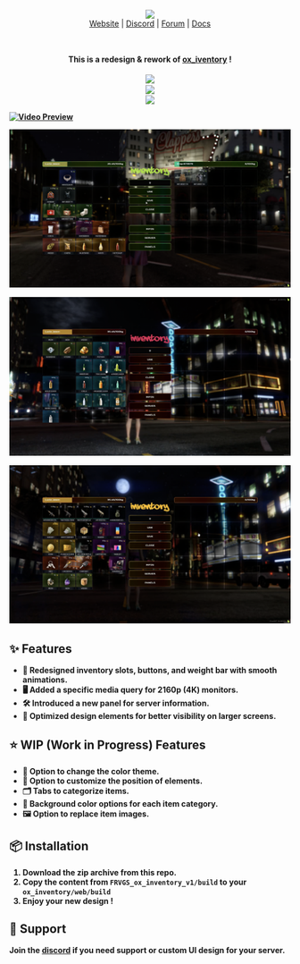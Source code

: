 <br/>

<div align="center" style="margin: 30px;">
  <a href="https://frvgs.com/">
    <img src="https://cdn.frvgs.com/banner_new.png" align="center" />
  </a>
  <br />
  <div align="center">
    <a href="https://frvgs.com">Website</a> |
    <a href="https://discord.gg/wHhg6Zgbsa">Discord</a> |
    <a href="https://forum.cfx.re/u/frvgs">Forum</a> |
    <a href="https://frvgs.com/docs">Docs</a>
  </div>
</div>

<br />

<div align="center">
  <strong>This is a redesign & rework of <a href="https://github.com/overextended/ox_inventory">ox_iventory</a> !

<br />
<br />

<img src="https://cdn.frvgs.com/assets/webstore/images/products/scripts/ox_inventory/preview1.png" align="center" />

<br />

<img src="https://cdn.frvgs.com/assets/webstore/images/products/scripts/ox_inventory/preview2.png" align="center" />

<br />

<img src="https://cdn.frvgs.com/assets/webstore/images/products/scripts/ox_inventory/preview3.png" align="center" />


</div>

[![Video Preview](https://cdn.frvgs.com/youtube/ox_inventory_cover1.png)](https://www.youtube.com/watch?v=r9OG_WeODfI)


![Preview1](preview/preview1.png)

![Preview2](preview/preview2.png)

![Preview3](preview/preview3.png)



## ✨ Features
-	🎨 Redesigned inventory slots, buttons, and weight bar with smooth animations.
-	🖥️ Added a specific media query for 2160p (4K) monitors.
-	🛠️ Introduced a new panel for server information.
-	📐 Optimized design elements for better visibility on larger screens.

## ⭐ WIP (Work in Progress) Features
- 🎨 Option to change the color theme.
-	🔄 Option to customize the position of elements.
-	🗂️ Tabs to categorize items.
-	🎨 Background color options for each item category.
-	🖼️ Option to replace item images.
  
## 📦 Installation
1. Download the zip archive from this repo.
2. Copy the content from `FRVGS_ox_inventory_v1/build` to your `ox_inventory/web/build` 
3. Enjoy your new design !


## 🛟 Support
Join the [discord](https://discord.gg/wHhg6Zgbsa) if you need support or custom UI design for your server.